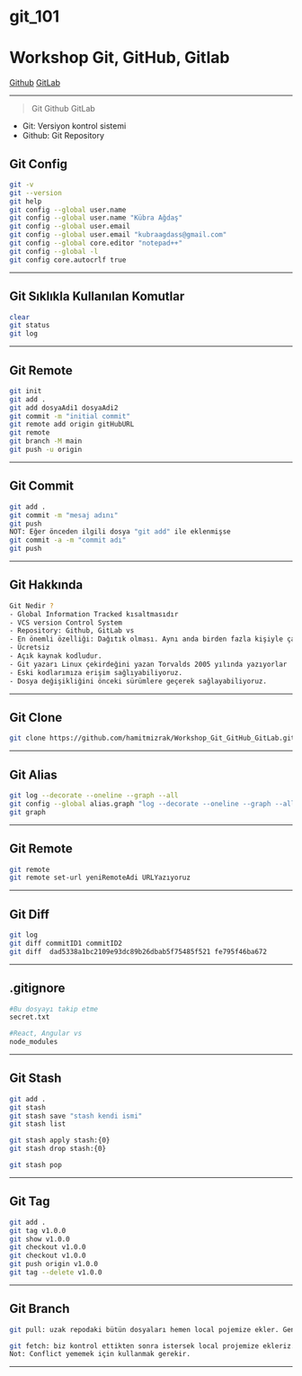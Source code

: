 # git_101

# Workshop Git, GitHub, Gitlab

[Github]()
[GitLab]()

---

> Git
> Github
> GitLab

- Git: Versiyon kontrol sistemi
- Github: Git Repository

## Git Config

```sh
git -v
git --version
git help
git config --global user.name
git config --global user.name "Kübra Ağdaş"
git config --global user.email
git config --global user.email "kubraagdass@gmail.com"
git config --global core.editor "notepad++"
git config --global -l
git config core.autocrlf true
```

---

## Git Sıklıkla Kullanılan Komutlar

```sh
clear
git status
git log
```

---

## Git Remote

```sh
git init
git add .
git add dosyaAdi1 dosyaAdi2
git commit -m "initial commit"
git remote add origin gitHubURL
git remote
git branch -M main
git push -u origin
```

---

## Git Commit

```sh
git add .
git commit -m "mesaj adını"
git push
NOT: Eğer önceden ilgili dosya "git add" ile eklenmişse
git commit -a -m "commit adı"
git push
```

---

## Git Hakkında

```sh
Git Nedir ?
- Global Information Tracked kısaltmasıdır
- VCS version Control System
- Repository: Github, GitLab vs
- En önemli özelliği: Dağıtık olması. Aynı anda birden fazla kişiyle çalışabiliriz.
- Ücretsiz
- Açık kaynak kodludur.
- Git yazarı Linux çekirdeğini yazan Torvalds 2005 yılında yazıyorlar
- Eski kodlarımıza erişim sağlıyabiliyoruz.
- Dosya değişikliğini önceki sürümlere geçerek sağlayabiliyoruz.
```

---

## Git Clone

```sh
git clone https://github.com/hamitmizrak/Workshop_Git_GitHub_GitLab.git
```

---

## Git Alias

```sh
git log --decorate --oneline --graph --all
git config --global alias.graph "log --decorate --oneline --graph --all"
git graph
```

---

## Git Remote

```sh
git remote
git remote set-url yeniRemoteAdi URLYazıyoruz
```

---

## Git Diff

```sh
git log
git diff commitID1 commitID2
git diff  dad5338a1bc2109e93dc89b26dbab5f75485f521 fe795f46ba672
```

---

## .gitignore

```sh
#Bu dosyayı takip etme
secret.txt

#React, Angular vs
node_modules
```

---

## Git Stash

```sh
git add .
git stash
git stash save "stash kendi ismi"
git stash list

git stash apply stash:{0}
git stash drop stash:{0}

git stash pop
```

---

## Git Tag

```sh
git add .
git tag v1.0.0
git show v1.0.0
git checkout v1.0.0
git checkout v1.0.0
git push origin v1.0.0
git tag --delete v1.0.0
```

---

## Git Branch

```sh
git pull: uzak repodaki bütün dosyaları hemen local pojemize ekler. Genelde conflict yeriz.

git fetch: biz kontrol ettikten sonra istersek local projemize ekleriz.
Not: Conflict yememek için kullanmak gerekir.
```

---
